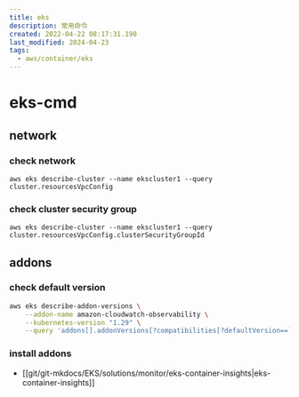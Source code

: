 ```yaml
---
title: eks
description: 常用命令
created: 2022-04-22 08:17:31.190
last_modified: 2024-04-23
tags:
  - aws/container/eks
---
```


# eks-cmd
## network
### check network 
```
aws eks describe-cluster --name ekscluster1 --query cluster.resourcesVpcConfig
```

### check cluster security group
```
aws eks describe-cluster --name ekscluster1 --query cluster.resourcesVpcConfig.clusterSecurityGroupId
```


## addons
### check default version
```sh
aws eks describe-addon-versions \
    --addon-name amazon-cloudwatch-observability \
    --kubernetes-version "1.29" \
    --query 'addons[].addonVersions[?compatibilities[?defaultVersion==`true`]].addonVersion'

```

### install addons
- [[git/git-mkdocs/EKS/solutions/monitor/eks-container-insights|eks-container-insights]]




